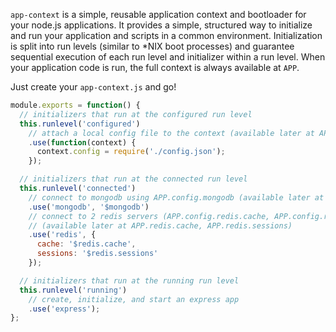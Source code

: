 `app-context` is a simple, reusable application context and bootloader for your
node.js applications. It provides a simple, structured way to initialize and
run your application and scripts in a common environment. Initialization is
split into run levels (similar to *NIX boot processes) and guarantee sequential
execution of each run level and initializer within a run level. When your
application code is run, the full context is always available at `APP`.

Just create your `app-context.js` and go!


```javascript
module.exports = function() {
  // initializers that run at the configured run level
  this.runlevel('configured')
    // attach a local config file to the context (available later at APP.config)
    .use(function(context) {
      context.config = require('./config.json');
    });

  // initializers that run at the connected run level
  this.runlevel('connected')
    // connect to mongodb using APP.config.mongodb (available later at APP.mongodb)
    .use('mongodb', '$mongodb')
    // connect to 2 redis servers (APP.config.redis.cache, APP.config.redis.sessions)
    // (available later at APP.redis.cache, APP.redis.sessions)
    .use('redis', {
      cache: '$redis.cache',
      sessions: '$redis.sessions'
    });

  // initializers that run at the running run level
  this.runlevel('running')
    // create, initialize, and start an express app
    .use('express');
};
```
